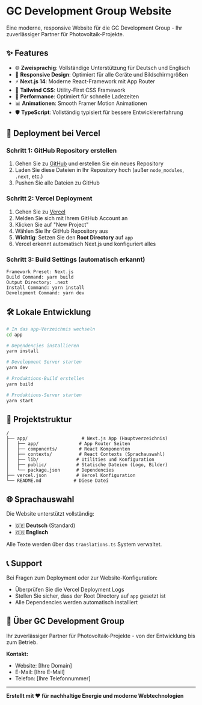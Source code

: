 
# GC Development Group Website

Eine moderne, responsive Website für die GC Development Group - Ihr zuverlässiger Partner für Photovoltaik-Projekte.

## ✨ Features

- 🌐 **Zweisprachig**: Vollständige Unterstützung für Deutsch und Englisch
- 📱 **Responsive Design**: Optimiert für alle Geräte und Bildschirmgrößen
- ⚡ **Next.js 14**: Moderne React-Framework mit App Router
- 🎨 **Tailwind CSS**: Utility-First CSS Framework
- 🚀 **Performance**: Optimiert für schnelle Ladezeiten
- 📊 **Animationen**: Smooth Framer Motion Animationen
- 🛡️ **TypeScript**: Vollständig typisiert für bessere Entwicklererfahrung

## 🚀 Deployment bei Vercel

### Schritt 1: GitHub Repository erstellen

1. Gehen Sie zu [GitHub](https://github.com) und erstellen Sie ein neues Repository
2. Laden Sie diese Dateien in Ihr Repository hoch (außer `node_modules`, `.next`, etc.)
3. Pushen Sie alle Dateien zu GitHub

### Schritt 2: Vercel Deployment

1. Gehen Sie zu [Vercel](https://vercel.com)
2. Melden Sie sich mit Ihrem GitHub Account an
3. Klicken Sie auf "New Project"
4. Wählen Sie Ihr GitHub Repository aus
5. **Wichtig**: Setzen Sie den **Root Directory** auf `app`
6. Vercel erkennt automatisch Next.js und konfiguriert alles

### Schritt 3: Build Settings (automatisch erkannt)

```
Framework Preset: Next.js
Build Command: yarn build
Output Directory: .next
Install Command: yarn install
Development Command: yarn dev
```

## 🛠️ Lokale Entwicklung

```bash
# In das app-Verzeichnis wechseln
cd app

# Dependencies installieren
yarn install

# Development Server starten
yarn dev

# Produktions-Build erstellen
yarn build

# Produktions-Server starten
yarn start
```

## 📁 Projektstruktur

```
/
├── app/                    # Next.js App (Hauptverzeichnis)
│   ├── app/               # App Router Seiten
│   ├── components/        # React Komponenten
│   ├── contexts/          # React Contexts (Sprachauswahl)
│   ├── lib/              # Utilities und Konfiguration
│   ├── public/           # Statische Dateien (Logo, Bilder)
│   └── package.json      # Dependencies
├── vercel.json           # Vercel Konfiguration
└── README.md            # Diese Datei
```

## 🌐 Sprachauswahl

Die Website unterstützt vollständig:
- 🇩🇪 **Deutsch** (Standard)
- 🇬🇧 **Englisch**

Alle Texte werden über das `translations.ts` System verwaltet.

## 📞 Support

Bei Fragen zum Deployment oder zur Website-Konfiguration:
- Überprüfen Sie die Vercel Deployment Logs
- Stellen Sie sicher, dass der Root Directory auf `app` gesetzt ist
- Alle Dependencies werden automatisch installiert

## 🏢 Über GC Development Group

Ihr zuverlässiger Partner für Photovoltaik-Projekte - von der Entwicklung bis zum Betrieb.

**Kontakt:**
- Website: [Ihre Domain]
- E-Mail: [Ihre E-Mail]
- Telefon: [Ihre Telefonnummer]

---

**Erstellt mit ❤️ für nachhaltige Energie und moderne Webtechnologien**
